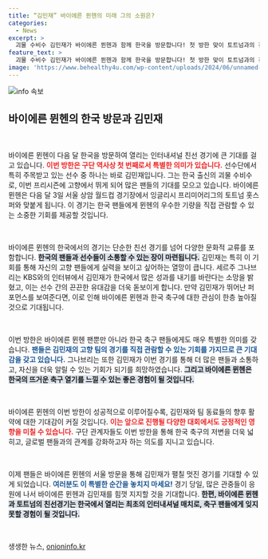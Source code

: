```yaml
---
title: “김민재” 바이에른 뮌헨의 미래 그의 소원은?
categories:
  - News
excerpt: >
  괴물 수비수 김민재가 바이에른 뮌헨과 함께 한국을 방문합니다! 첫 방한 맞이 토트넘과의 친선경기에서 기대되는 김민재의 영향력과 동료의 소원에 대한 이야기를 영상으로 확인하세요!
feature_text: >
  괴물 수비수 김민재가 바이에른 뮌헨과 함께 한국을 방문합니다! 첫 방한 맞이 토트넘과의 친선경기에서 기대되는 김민재의 영향력과 동료의 소원에 대한 이야기를 영상으로 확인하세요!
image: 'https://www.behealthy4u.com/wp-content/uploads/2024/06/unnamed-file.png'
---
```


<p><img src="https://www.behealthy4u.com/wp-content/uploads/2024/06/unnamed-file.png" alt="info 속보" /></p>

<h2 data-ke-size="size26">바이에른 뮌헨의 한국 방문과 김민재</h2>

<p data-ke-size="size16">&nbsp;</p>

<p>바이에른 뮌헨이 다음 달 한국을 방문하여 열리는 인터내셔널 친선 경기에 큰 기대를 걸고 있습니다. <b><span style="color: #ee2323;">이번 방한은 구단 역사상 첫 번째로서 특별한 의미가 있습니다.</span></b> 선수단에서 특히 주목받고 있는 선수 중 하나는 바로 김민재입니다. 그는 한국 출신의 괴물 수비수로, 이번 프리시즌에 고향에서 뛰게 되어 많은 팬들의 기대를 모으고 있습니다. 바이에른 뮌헨은 다음 달 3일 서울 상암 월드컵 경기장에서 잉글리시 프리미어리그의 토트넘 홋스퍼와 맞붙게 됩니다. 이 경기는 한국 팬들에게 뮌헨의 우수한 기량을 직접 관람할 수 있는 소중한 기회를 제공할 것입니다. </p>

<p data-ke-size="size16">&nbsp;</p>

<p>바이에른 뮌헨의 한국에서의 경기는 단순한 친선 경기를 넘어 다양한 문화적 교류를 포함합니다. <b><span style="background-color: #21538527;">한국의 팬들과 선수들이 소통할 수 있는 장이 마련됩니다.</span></b> 김민재는 특히 이 기회를 통해 자신의 고향 팬들에게 실력을 보이고 싶어하는 열망이 큽니다. 세르주 그나브리는 KBS와의 인터뷰에서 김민재가 한국에서 많은 성과를 내기를 바란다는 소망을 밝혔고, 이는 선수 간의 끈끈한 유대감을 더욱 돋보이게 합니다. 만약 김민재가 뛰어난 퍼포먼스를 보여준다면, 이로 인해 바이에른 뮌헨과 한국 축구에 대한 관심이 한층 높아질 것으로 기대됩니다.</p>

<p data-ke-size="size16">&nbsp;</p>

<p>이번 방한은 바이에른 뮌헨 팬뿐만 아니라 한국 축구 팬들에게도 매우 특별한 의미를 갖습니다. <b><span style="color: #1a5490;">팬들은 김민재의 고향 팀의 경기를 직접 관람할 수 있는 기회를 가지므로 큰 기대감을 갖고 있습니다.</span></b> 그나브리는 또한 김민재가 이번 경기를 통해 더 많은 팬들과 소통하고, 자신을 더욱 알릴 수 있는 기회가 되기를 희망하였습니다. <b><span style="background-color: #21538527;">그리고 바이에른 뮌헨은 한국의 뜨거운 축구 열기를 느낄 수 있는 좋은 경험이 될 것입니다.</span></b> </p>

<p data-ke-size="size16">&nbsp;</p>

<p>바이에른 뮌헨의 이번 방한이 성공적으로 이루어질수록, 김민재와 팀 동료들의 향후 활약에 대한 기대감이 커질 것입니다. <b><span style="color: #ee2323;">이는 앞으로 진행될 다양한 대회에서도 긍정적인 영향을 미칠 수 있습니다.</span></b> 구단 관계자들도 이번 방한을 통해 한국 축구의 저변을 더욱 넓히고, 글로벌 팬들과의 관계를 강화하고자 하는 의도를 지니고 있습니다. </p>

<p data-ke-size="size16">&nbsp;</p>

<p>이제 팬들은 바이에른 뮌헨의 서울 방문을 통해 김민재가 펼칠 멋진 경기를 기대할 수 있게 되었습니다. <b><span style="color: #1a5490;">여러분도 이 특별한 순간을 놓치지 마세요!</span></b> 경기 당일, 많은 관중들이 응원에 나서 바이에른 뮌헨과 김민재를 힘껏 지지할 것을 기대합니다. <b><span style="background-color: #21538527;">한편, 바이에른 뮌헨과 토트넘의 친선경기는 한국에서 열리는 최초의 인터내셔널 매치로, 축구 팬들에게 잊지 못할 경험이 될 것입니다.</span></b></p>

<p data-ke-size="size16">&nbsp;</p>
생생한 뉴스, <a href="https://onioninfo.kr" rel="dofollow">onioninfo.kr</a>


